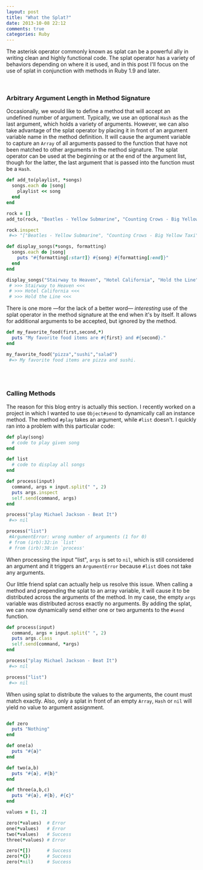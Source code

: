 ```yaml
---
layout: post
title: "What the Splat?"
date: 2013-10-08 22:12
comments: true
categories: Ruby
---
```


The asterisk operator commonly known as splat can be a powerful ally in writing clean and highly functional code.  The splat operator has a variety of behaviors depending on where it is used, and in this post I'll focus on the use of splat in conjunction with methods in Ruby 1.9 and later.

<br/>

### Arbitrary Argument Length in Method Signature

Occasionally, we would like to define a method that will accept an undefined number of argument.  Typically, we use an optional `Hash` as the last argument, which holds a variety of arguments.  However, we can also take advantage of the splat operator by placing it in front of an argument variable name in the method definition.  It will cause the argument variable to capture an `Array` of all arguments passed to the function that have not been matched to other arguments in the method signature.  The splat operator can be used at the beginning or at the end of the argument list, though for the latter, the last argument that is passed into the function must be a `Hash`.

``` ruby
def add_to(playlist, *songs)
  songs.each do |song|
    playlist << song
  end
end

rock = []
add_to(rock, "Beatles - Yellow Submarine", "Counting Crows - Big Yellow Taxi", "Coldplay - Yellow")

rock.inspect
 #=> "["Beatles - Yellow Submarine", "Counting Crows - Big Yellow Taxi", "Coldplay - Yellow"]" 
```

``` ruby
def display_songs(*songs, formatting)
  songs.each do |song|
    puts "#{formatting[:start]} #{song} #{formatting[:end]}"
  end
end

display_songs("Stairway to Heaven", "Hotel California", "Hold the Line", {:start => ">>>", :end => "<<<"})
 # >>> Stairway to Heaven <<<
 # >>> Hotel California <<<
 # >>> Hold the Line <<<
```

There is one more &mdash;for the lack of a better word&mdash; *interesting* use of the splat operator in the method signature at the end when it's by itself.  It allows for additional arguments to be accepted, but ignored by the method.

``` ruby
def my_favorite_food(first,second,*)
  puts "My favorite food items are #{first} and #{second}."
end

my_favorite_food("pizza","sushi","salad") 
 #=> My favorite food items are pizza and sushi.
```

<br/>
<br/>

### Calling Methods

The reason for this blog entry is actually this section.  I recently worked on a project in which I wanted to use `Object#send` to dynamically call an instance method. The method `#play` takes an argument, while `#list` doesn't. I quickly ran into a problem with this particular code:

``` ruby
def play(song)
  # code to play given song
end

def list
  # code to display all songs
end

def process(input)
  command, args = input.split(" ", 2)
  puts args.inspect
  self.send(command, args)
end

process("play Michael Jackson - Beat It")
 #=> nil 

process("list")
 #ArgumentError: wrong number of arguments (1 for 0)
 # from (irb):32:in `list'
 # from (irb):38:in `process'
```
When processing the input "list", `args` is set to `nil`, which is still considered an argument and it triggers an `ArgumentError` because `#list` does not take any arguments.

Our little friend splat can actually help us resolve this issue.  When calling a method and prepending the splat to an array variable, it will cause it to be distributed across the arguments of the method.  In my case, the empty `args` variable was distributed across exactly no arguments.  By adding the splat, we can now dynamically send either one or two arguments to the `#send` function.

```ruby
def process(input)
  command, args = input.split(" ", 2)
  puts args.class
  self.send(command, *args)
end

process("play Michael Jackson - Beat It")
 #=> nil 

process("list")
 #=> nil
```

When using splat to distribute the values to the arguments, the count must match exactly.  Also, only a splat in front of an empty `Array`, `Hash` or `nil` will yield no value to argument assignment.

``` ruby

def zero
  puts "Nothing"
end

def one(a)
  puts "#{a}"
end

def two(a,b)
  puts "#{a}, #{b}"
end

def three(a,b,c)
  puts "#{a}, #{b}, #{c}"
end

values = [1, 2] 

zero(*values)  # Error
one(*values)   # Error
two(*values)   # Success
three(*values) # Error

zero(*[])      # Success
zero(*{})      # Success
zero(*nil)     # Success
```



